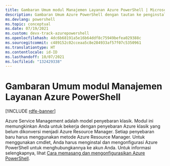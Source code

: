 ```yaml
---
title: Gambaran Umum modul Manajemen Layanan Azure PowerShell | Microsoft Docs
description: Gambaran Umum Azure PowerShell dengan tautan ke penginstalan dan konfigurasi.
ms.devlang: powershell
ms.topic: conceptual
ms.date: 07/19/2021
ms.custom: devx-track-azurepowershell
ms.openlocfilehash: 4dc6b68191a5e16b64ddf8c75949befea029388c
ms.sourcegitcommit: c489152c02cceaa5c8e284933af57f07c5350961
ms.translationtype: HT
ms.contentlocale: id-ID
ms.lasthandoff: 10/07/2021
ms.locfileid: "132429338"
---
```

# <a name="overview-of-the-azure-powershell-service-management-module"></a>Gambaran Umum modul Manajemen Layanan Azure PowerShell

[!INCLUDE [rdfe-banner](../../includes/rdfe-banner.md)]

Azure Service Management adalah model penyebaran klasik. Modul ini memungkinkan Anda untuk bekerja dengan penyebaran Azure klasik yang belum dikonversi menjadi Azure Resource Manager. Setiap penyebaran baru harus menggunakan metode Azure Resource Manager. Untuk menggunakan cmdlet, Anda harus menginstal dan mengonfigurasi Azure PowerShell untuk menghubungkannya ke akun Anda. Untuk informasi selengkapnya, lihat [Cara memasang dan mengonfigurasikan Azure PowerShell](install-azure-ps.md).
